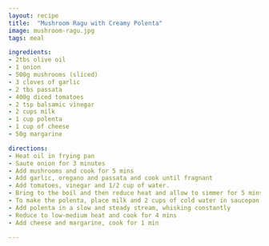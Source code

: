 ```yaml
---
layout: recipe
title:  "Mushroom Ragu with Creamy Polenta"
image: mushroom-ragu.jpg
tags: meal

ingredients:
- 2tbs olive oil
- 1 onion
- 500g mushrooms (sliced)
- 3 cloves of garlic
- 2 tbs passata
- 400g diced tomatoes
- 2 tsp balsamic vinegar
- 2 cups milk
- 1 cup polenta
- 1 cup of cheese
- 50g margarine

directions:
- Heat oil in frying pan
- Saute onion for 3 minutes
- Add mushrooms and cook for 5 mins
- Add garlic, oregano and passata and cook until fragnant
- Add tomatoes, vinegar and 1/2 cup of water.
- Bring to the boil and then reduce heat and allow to simmer for 5 mins, until sauce thickens.
- To make the polenta, place milk and 2 cups of cold water in saucepan, bring to the boil
- Add polenta in a slow and steady stream, whisking constantly
- Reduce to low-medium heat and cook for 4 mins
- Add cheese and margarine, cook for 1 min

---
```

